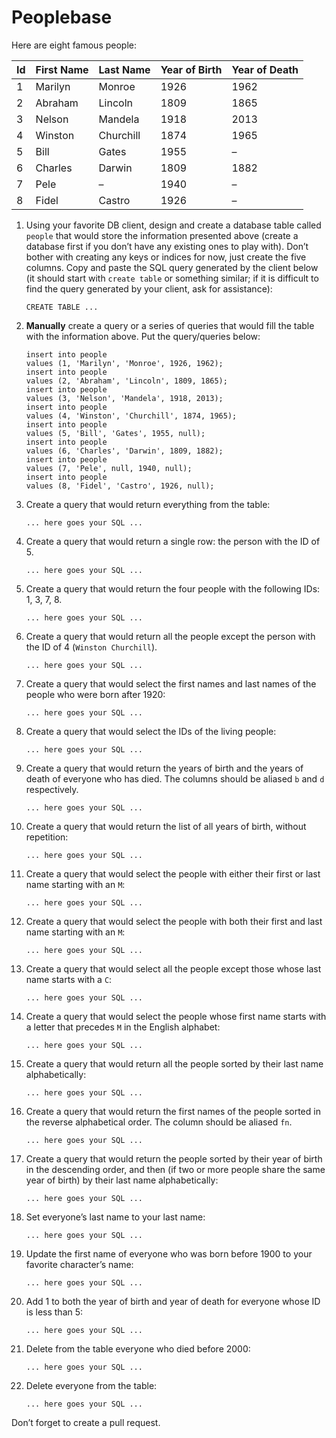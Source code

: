 # Peoplebase

Here are eight famous people: 

| Id | First Name | Last Name | Year of Birth | Year of Death |
|----|------------|-----------|---------------|---------------|
| 1  | Marilyn    | Monroe    | 1926          | 1962          |
| 2  | Abraham    | Lincoln   | 1809          | 1865          |
| 3  | Nelson     | Mandela   | 1918          | 2013          |
| 4  | Winston    | Churchill | 1874          | 1965          |
| 5  | Bill       | Gates     | 1955          | –             |
| 6  | Charles    | Darwin    | 1809          | 1882          |
| 7  | Pele       | –         | 1940          | –             |
| 8  | Fidel      | Castro    | 1926          | –             |

1. Using your favorite DB client, design and create a database table called `people` that would store the information presented above (create a database first if you don’t have any existing ones to play with). Don’t bother with creating any keys or indices for now, just create the five columns. Copy and paste the SQL query generated by the client below (it should start with `create table` or something similar; if it is difficult to find the query generated by your client, ask for assistance):

    ```postgresql
    CREATE TABLE ...
    ```

2. **Manually** create a query or a series of queries that would fill the table with the information above. Put the query/queries below:

    ```postgresql
    insert into people
    values (1, 'Marilyn', 'Monroe', 1926, 1962);
    insert into people
    values (2, 'Abraham', 'Lincoln', 1809, 1865);
    insert into people
    values (3, 'Nelson', 'Mandela', 1918, 2013);
    insert into people
    values (4, 'Winston', 'Churchill', 1874, 1965);
    insert into people
    values (5, 'Bill', 'Gates', 1955, null);
    insert into people
    values (6, 'Charles', 'Darwin',	1809, 1882);
    insert into people
    values (7, 'Pele', null, 1940, null);
    insert into people
    values (8, 'Fidel',	'Castro', 1926,	null);
    ```

3. Create a query that would return everything from the table:

    ```postgresql
    ... here goes your SQL ...
    ```
    
4. Create a query that would return a single row: the person with the ID of 5.

    ```postgresql
    ... here goes your SQL ...
    ```

5. Create a query that would return the four people with the following IDs: 1, 3, 7, 8.

    ```postgresql
    ... here goes your SQL ...
    ```

6. Create a query that would return all the people except the person with the ID of 4 (`Winston Churchill`).

    ```postgresql
    ... here goes your SQL ...
    ```

7. Create a query that would select the first names and last names of the people who were born after 1920:

    ```postgresql
    ... here goes your SQL ...
    ```
    
8. Create a query that would select the IDs of the living people:

    ```postgresql
    ... here goes your SQL ...
    ```
    
9. Create a query that would return the years of birth and the years of death of everyone who has died. The columns should be aliased `b` and `d` respectively.

    ```postgresql
    ... here goes your SQL ...
    ```
    
10. Create a query that would return the list of all years of birth, without repetition:

    ```postgresql
    ... here goes your SQL ...
    ```

11. Create a query that would select the people with either their first or last name starting with an `M`:

    ```postgresql
    ... here goes your SQL ...
    ```

12. Create a query that would select the people with both their first and last name starting with an `M`:

    ```postgresql
    ... here goes your SQL ...
    ```
    
13. Create a query that would select all the people except those whose last name starts with a `C`:

    ```postgresql
    ... here goes your SQL ...
    ```
    
14. Create a query that would select the people whose first name starts with a letter that precedes `M` in the English alphabet:

    ```postgresql
    ... here goes your SQL ...
    ```
    
15. Create a query that would return all the people sorted by their last name alphabetically:

    ```postgresql
    ... here goes your SQL ...
    ```

16. Create a query that would return the first names of the people sorted in the reverse alphabetical order. The column should be aliased `fn`.

    ```postgresql
    ... here goes your SQL ...
    ```

17. Create a query that would return the people sorted by their year of birth in the descending order, and then (if two or more people share the same year of birth) by their last name alphabetically:

    ```postgresql
    ... here goes your SQL ...
    ```
    
18. Set everyone’s last name to your last name:

    ```postgresql
    ... here goes your SQL ...
    ```
    
19. Update the first name of everyone who was born before 1900 to your favorite character’s name:

    ```postgresql
    ... here goes your SQL ...
    ```
    
20. Add 1 to both the year of birth and year of death for everyone whose ID is less than 5:

    ```postgresql
    ... here goes your SQL ...
    ```

21. Delete from the table everyone who died before 2000:

    ```postgresql
    ... here goes your SQL ...
    ```

22. Delete everyone from the table:

    ```postgresql
    ... here goes your SQL ...
    ```
    
Don’t forget to create a pull request.
